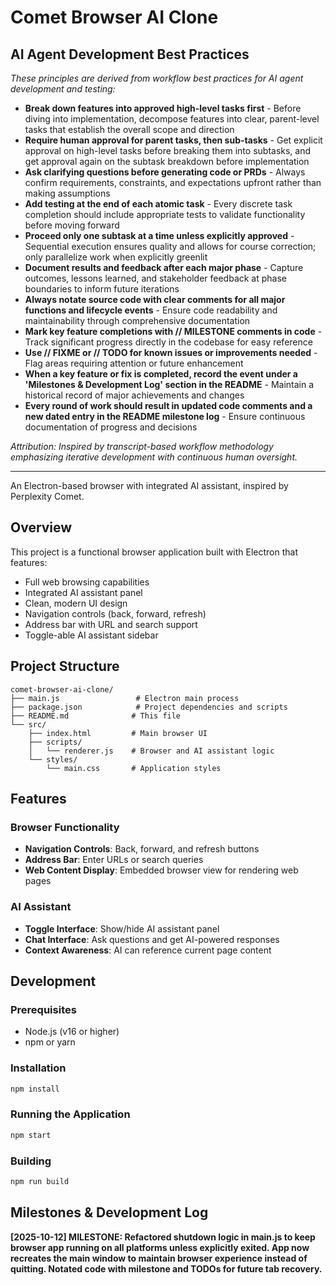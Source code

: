 # Comet Browser AI Clone
## AI Agent Development Best Practices
*These principles are derived from workflow best practices for AI agent development and testing:*

- **Break down features into approved high-level tasks first** - Before diving into implementation, decompose features into clear, parent-level tasks that establish the overall scope and direction
- **Require human approval for parent tasks, then sub-tasks** - Get explicit approval on high-level tasks before breaking them into subtasks, and get approval again on the subtask breakdown before implementation
- **Ask clarifying questions before generating code or PRDs** - Always confirm requirements, constraints, and expectations upfront rather than making assumptions
- **Add testing at the end of each atomic task** - Every discrete task completion should include appropriate tests to validate functionality before moving forward
- **Proceed only one subtask at a time unless explicitly approved** - Sequential execution ensures quality and allows for course correction; only parallelize work when explicitly greenlit
- **Document results and feedback after each major phase** - Capture outcomes, lessons learned, and stakeholder feedback at phase boundaries to inform future iterations
- **Always notate source code with clear comments for all major functions and lifecycle events** - Ensure code readability and maintainability through comprehensive documentation
- **Mark key feature completions with // MILESTONE comments in code** - Track significant progress directly in the codebase for easy reference
- **Use // FIXME or // TODO for known issues or improvements needed** - Flag areas requiring attention or future enhancement
- **When a key feature or fix is completed, record the event under a 'Milestones & Development Log' section in the README** - Maintain a historical record of major achievements and changes
- **Every round of work should result in updated code comments and a new dated entry in the README milestone log** - Ensure continuous documentation of progress and decisions

*Attribution: Inspired by transcript-based workflow methodology emphasizing iterative development with continuous human oversight.*

---
An Electron-based browser with integrated AI assistant, inspired by Perplexity Comet.

## Overview
This project is a functional browser application built with Electron that features:
- Full web browsing capabilities
- Integrated AI assistant panel
- Clean, modern UI design
- Navigation controls (back, forward, refresh)
- Address bar with URL and search support
- Toggle-able AI assistant sidebar

## Project Structure
```
comet-browser-ai-clone/
├── main.js                 # Electron main process
├── package.json            # Project dependencies and scripts
├── README.md              # This file
└── src/
    ├── index.html         # Main browser UI
    ├── scripts/
    │   └── renderer.js    # Browser and AI assistant logic
    └── styles/
        └── main.css       # Application styles
```

## Features
### Browser Functionality
- **Navigation Controls**: Back, forward, and refresh buttons
- **Address Bar**: Enter URLs or search queries
- **Web Content Display**: Embedded browser view for rendering web pages

### AI Assistant
- **Toggle Interface**: Show/hide AI assistant panel
- **Chat Interface**: Ask questions and get AI-powered responses
- **Context Awareness**: AI can reference current page content

## Development
### Prerequisites
- Node.js (v16 or higher)
- npm or yarn

### Installation
```bash
npm install
```

### Running the Application
```bash
npm start
```

### Building
```bash
npm run build
```

## Milestones & Development Log

**[2025-10-12] MILESTONE: Refactored shutdown logic in main.js to keep browser app running on all platforms unless explicitly exited. App now recreates the main window to maintain browser experience instead of quitting. Notated code with milestone and TODOs for future tab recovery.**
